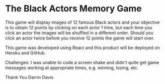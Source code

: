 # The Black Actors Memory Game

This game will display images of 12 famous Black actors and your objective is to obtain 12 points by clicking on each actor 1 time, but each time you click an actor the images will be shuffled in a different order. Should you click an actor twice before you receive 12 points the game will start over.

This game was developed using React and this product will be deployed on Heroku and GitHub.

Challenges: I was unable to code a screen shake and didn't quite get game messages working at appropriate times, e.g. winning, losing, etc.

Thank You
Darrin Davis